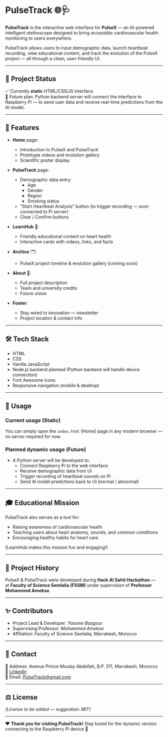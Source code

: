 # PulseTrack 🌐🩺

**PulseTrack** is the interactive web interface for **PulseX** — an AI-powered intelligent stethoscope designed to bring accessible cardiovascular health monitoring to users everywhere.

PulseTrack allows users to input demographic data, launch heartbeat recording, view educational content, and track the evolution of the PulseX project — all through a clean, user-friendly UI.

---

## 🎉 Project Status

✅ Currently **static** HTML/CSS/JS interface.  
🚀 Future plan: Python backend server will connect the interface to Raspberry Pi — to send user data and receive real-time predictions from the AI model.

---

## 🌟 Features

- **Home** page:

  - Introduction to PulseX and PulseTrack
  - Prototype videos and evolution gallery
  - Scientific poster display

- **PulseTrack** page:

  - Demographic data entry:
    - Age
    - Gender
    - Region
    - Smoking status
  - "Start Heartbeat Analysis" button (to trigger recording — soon connected to Pi server)
  - Clear / Confirm buttons

- **LearnHub** 🧠:

  - Friendly educational content on heart health
  - Interactive cards with videos, links, and facts

- **Archive** 🗂️:

  - PulseX project timeline & evolution gallery (coming soon)

- **About** 📝:

  - Full project description
  - Team and university credits
  - Future vision

- **Footer**:
  - Stay wired to innovation — newsletter
  - Project location & contact info

---

## 🛠️ Tech Stack

- HTML
- CSS
- Vanilla JavaScript
- Node.js backend planned (Python backend will handle device connection)
- Font Awesome icons
- Responsive navigation (mobile & desktop)

---

## 🚀 Usage

### Current usage (Static)

You can simply open the `index.html` (Home) page in any modern browser — no server required for now.

### Planned dynamic usage (Future)

- A Python server will be developed to:
  - Connect Raspberry Pi to the web interface
  - Receive demographic data from UI
  - Trigger recording of heartbeat sounds on Pi
  - Send AI model predictions back to UI (normal / abnormal)

---

## 🎓 Educational Mission

PulseTrack also serves as a tool for:

- Raising awareness of cardiovascular health
- Teaching users about heart anatomy, sounds, and common conditions
- Encouraging healthy habits for heart care

(LearnHub makes this mission fun and engaging!)

---

## 📖 Project History

PulseX & PulseTrack were developed during **Hack AI Sahti Hackathon** —  
at **Faculty of Science Semlalia (FSSM)** under supervision of **Professor Mohammed Ameksa**.

---

## ✨ Contributors

- Project Lead & Developer: _Yassine Bazgour_
- Supervising Professor: _Mohammed Ameksa_
- Affiliation: Faculty of Science Semlalia, Marrakesh, Morocco

---

## 💬 Contact

📍 Address: Avenue Prince Moulay Abdellah, B.P. 511, Marrakesh, Morocco  
🔗 [LinkedIn](https://www.linkedin.com/in/yassine-bazgour-178b73305/)  
📧 Email: PulseTrack@gmail.com

---

## ⚖️ License

_(License to be added — suggestion: MIT)_

---

❤️ **Thank you for visiting PulseTrack!** Stay tuned for the dynamic version connecting to the Raspberry Pi device 🚀
